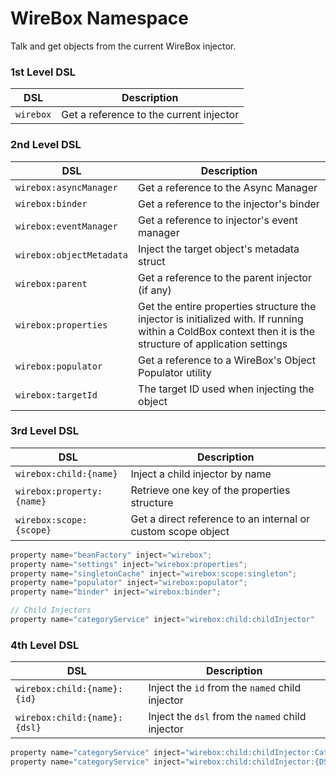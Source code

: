 # WireBox Namespace

Talk and get objects from the current WireBox injector.

### 1st Level DSL

| DSL       | Description                             |
| --------- | --------------------------------------- |
| `wirebox` | Get a reference to the current injector |

### 2nd Level DSL

| DSL                      | Description                                                                                                                                                |
| ------------------------ | ---------------------------------------------------------------------------------------------------------------------------------------------------------- |
| `wirebox:asyncManager`   | Get a reference to the Async Manager                                                                                                                       |
| `wirebox:binder`         | Get a reference to the injector's binder                                                                                                                   |
| `wirebox:eventManager`   | Get a reference to injector's event manager                                                                                                                |
| `wirebox:objectMetadata` | Inject the target object's metadata struct                                                                                                                 |
| `wirebox:parent`         | Get a reference to the parent injector (if any)                                                                                                            |
| `wirebox:properties`     | Get the entire properties structure the injector is initialized with. If running within a ColdBox context then it is the structure of application settings |
| `wirebox:populator`      | Get a reference to a WireBox's Object Populator utility                                                                                                    |
| `wirebox:targetId`       | The target ID used when injecting the object                                                                                                               |

### 3rd Level DSL

| DSL                       | Description                                                  |
| ------------------------- | ------------------------------------------------------------ |
| `wirebox:child:{name}`    | Inject a child injector by name                              |
| `wirebox:property:{name}` | Retrieve one key of the properties structure                 |
| `wirebox:scope:{scope}`   | Get a direct reference to an internal or custom scope object |

```javascript
property name="beanFactory" inject="wirebox";
property name="settings" inject="wirebox:properties";
property name="singletonCache" inject="wirebox:scope:singleton";
property name="populator" inject="wirebox:populator";
property name="binder" inject="wirebox:binder";

// Child Injectors
property name="categoryService" inject="wirebox:child:childInjector"
```

### 4th Level DSL

| DSL                          | Description                                      |
| ---------------------------- | ------------------------------------------------ |
| `wirebox:child:{name}:{id}`  | Inject the `id` from the `named` child injector  |
| `wirebox:child:{name}:{dsl}` | Inject the `dsl` from the `named` child injector |

```javascript
property name="categoryService" inject="wirebox:child:childInjector:CategoryService"
property name="categoryService" inject="wirebox:child:childInjector:{DSL}"
```
